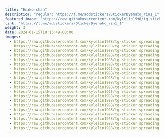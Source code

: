```yaml
---
title: "Enako-chan"
description: "regular: https://t.me/addstickers/StickerByenako_rin1_1"
featured_image: "https://raw.githubusercontent.com/kylelin1998/tg-sticker-spreading-worldwide-images/main/img/934297f9-6411-444d-8999-cee9dfd6fc02.jpg"
link: "https://t.me/addstickers/StickerByenako_rin1_1"
weight: 3
date: 2024-01-15T18:15:49+08:00
images:
  - https://raw.githubusercontent.com/kylelin1998/tg-sticker-spreading-worldwide-images/main/img/934297f9-6411-444d-8999-cee9dfd6fc02.jpg
  - https://raw.githubusercontent.com/kylelin1998/tg-sticker-spreading-worldwide-images/main/img/3d4d0f2d-e898-4baa-b35e-22fd095481a2.jpg
  - https://raw.githubusercontent.com/kylelin1998/tg-sticker-spreading-worldwide-images/main/img/ca9e12b8-483f-4013-9392-da79d763721e.jpg
  - https://raw.githubusercontent.com/kylelin1998/tg-sticker-spreading-worldwide-images/main/img/6ae9a326-8ab3-4047-a587-9cc82d67dc10.jpg
  - https://raw.githubusercontent.com/kylelin1998/tg-sticker-spreading-worldwide-images/main/img/6b301314-1d86-40c8-a4f3-d0a8c41a9fda.jpg
  - https://raw.githubusercontent.com/kylelin1998/tg-sticker-spreading-worldwide-images/main/img/a03c677c-7c42-472d-8e12-9811d73442a8.jpg
  - https://raw.githubusercontent.com/kylelin1998/tg-sticker-spreading-worldwide-images/main/img/8a4b7664-b5df-4754-87bc-6f8cc75f5304.jpg
  - https://raw.githubusercontent.com/kylelin1998/tg-sticker-spreading-worldwide-images/main/img/ae856aa6-f582-48f7-a27b-89f1e164930b.jpg
  - https://raw.githubusercontent.com/kylelin1998/tg-sticker-spreading-worldwide-images/main/img/f1821637-c738-4722-ab4d-1b215e7811d9.jpg
  - https://raw.githubusercontent.com/kylelin1998/tg-sticker-spreading-worldwide-images/main/img/b0345597-3cce-40e4-84d2-af725a9d969e.jpg
  - https://raw.githubusercontent.com/kylelin1998/tg-sticker-spreading-worldwide-images/main/img/19b38859-dd4c-4d62-bc3a-a0e3dbe72be8.jpg
  - https://raw.githubusercontent.com/kylelin1998/tg-sticker-spreading-worldwide-images/main/img/6a63f509-e874-4846-b93f-5a3ea4d11e8f.jpg
  - https://raw.githubusercontent.com/kylelin1998/tg-sticker-spreading-worldwide-images/main/img/150d4259-a68d-40a4-9d88-d54e0a87ce0e.jpg
  - https://raw.githubusercontent.com/kylelin1998/tg-sticker-spreading-worldwide-images/main/img/e740d305-17de-4d0f-a58d-ccedc3660482.jpg
  - https://raw.githubusercontent.com/kylelin1998/tg-sticker-spreading-worldwide-images/main/img/e85abb25-8b32-4b44-8b88-aff0f90f8d7e.jpg
  - https://raw.githubusercontent.com/kylelin1998/tg-sticker-spreading-worldwide-images/main/img/dfed302a-ea70-4942-8189-7d041f39e17e.jpg
  - https://raw.githubusercontent.com/kylelin1998/tg-sticker-spreading-worldwide-images/main/img/18b9932e-01f5-49b4-9e43-a629132c908f.jpg
  - https://raw.githubusercontent.com/kylelin1998/tg-sticker-spreading-worldwide-images/main/img/003e7eb1-e0f2-41ec-9863-bcf25837c62d.jpg
  - https://raw.githubusercontent.com/kylelin1998/tg-sticker-spreading-worldwide-images/main/img/3c4e313b-b177-47a9-982a-2cff3e74a12f.jpg
  - https://raw.githubusercontent.com/kylelin1998/tg-sticker-spreading-worldwide-images/main/img/656e7ca3-a2e8-458a-b000-cdb238e98a44.jpg
---
```

